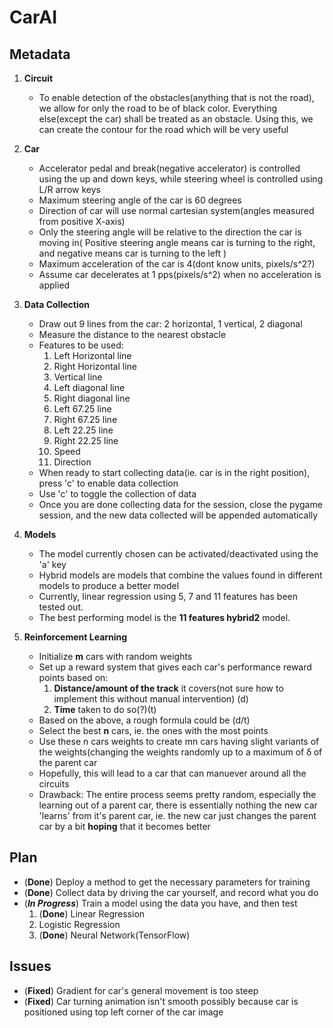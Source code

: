 # CarAI

## Metadata

 1. **Circuit**

	- To enable detection of the obstacles(anything that is not the road), we allow for only the road to be of black color. Everything else(except the car) shall be treated as an obstacle. Using this, we can create the contour for the road which will be very useful

 2. **Car**
	
	- Accelerator pedal and break(negative accelerator) is controlled using the up and down keys, while steering wheel is controlled using L/R arrow keys 
	- Maximum steering angle of the car is 60 degrees
	- Direction of car will use normal cartesian system(angles measured from positive X-axis)
	- Only the steering angle will be relative to the direction the car is moving in( Positive steering angle means car is turning to the right, and negative means car is turning to the left )
	- Maximum acceleration of the car is 4(dont know units, pixels/s^2?)
	- Assume car decelerates at 1 pps(pixels/s^2) when no acceleration is applied

3. **Data Collection**

	- Draw out 9 lines from the car: 2 horizontal, 1 vertical, 2 diagonal
	- Measure the distance to the nearest obstacle
	- Features to be used:
		1. Left Horizontal line
		2. Right Horizontal line
		3. Vertical line
		4. Left diagonal line
		5. Right diagonal line
		6. Left 67.25 line
		7. Right 67.25 line
		8. Left 22.25 line
		9. Right 22.25 line
		10. Speed
		11. Direction
	- When ready to start collecting data(ie. car is in the right position), press 'c' to enable data collection
	- Use 'c' to toggle the collection of data
	- Once you are done collecting data for the session, close the pygame session, and the new data collected will be appended automatically	

4. **Models**

	- The model currently chosen can be activated/deactivated using the 'a' key
	- Hybrid models are models that combine the values found in different models to produce a better model
	- Currently, linear regression using 5, 7 and 11 features has been tested out.
	- The best performing model is the **11 features hybrid2** model.

5. **Reinforcement Learning**

	- Initialize **m** cars with random weights
	- Set up a reward system that gives each car's performance reward points based on:
		1. **Distance/amount of the track** it covers(not sure how to implement this without manual intervention) (d)
		2. **Time** taken to do so(?)(t)
	- Based on the above, a rough formula could be (d/t)
	- Select the best **n** cars, ie. the ones with the most points
	- Use these n cars weights to create mn cars having slight variants of the weights(changing the weights randomly up to a maximum of ẟ of the parent car
	- Hopefully, this will lead to a car that can manuever around all the circuits
	- Drawback: The entire process seems pretty random, especially the learning out of a parent car, there is essentially nothing the new car 'learns' from it's parent car, ie. the new car just changes the parent car by a bit **hoping** that it becomes better


## Plan

- (**Done**) Deploy a method to get the necessary parameters for training
- (**Done**) Collect data by driving the car yourself, and record what you do
- (***In Progress***) Train a model using the data you have, and then test
	1. (**Done**) Linear Regression
	2. Logistic Regression
	3. (**Done**) Neural Network(TensorFlow)

## Issues

- (**Fixed**) Gradient for car's general movement is too steep
- (**Fixed**) Car turning animation isn't smooth possibly because car is positioned using top left corner of the car image 	
